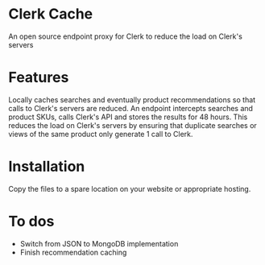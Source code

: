 # Clerk Cache
An open source endpoint proxy for Clerk to reduce the load on Clerk's servers

# Features

Locally caches searches and eventually product recommendations so that calls to Clerk's servers are reduced. An endpoint intercepts searches and product SKUs, calls Clerk's API and stores the results for 48 hours. This reduces the load on Clerk's servers by ensuring that duplicate searches or views of the same product only generate 1 call to Clerk. 

# Installation

Copy the files to a spare location on your website or appropriate hosting. 


# To dos

- Switch from JSON to MongoDB implementation
- Finish recommendation caching
